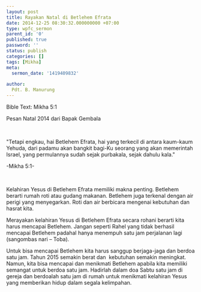 ```yaml
---
layout: post
title: Rayakan Natal di Betlehem Efrata
date: 2014-12-25 08:30:32.000000000 +07:00
type: wpfc_sermon
parent_id: '0'
published: true
password: ''
status: publish
categories: []
tags: [Mikha]
meta:
  sermon_date: '1419409832'
  
author:
  Pdt. B. Manurung
---
```

<p>Bible Text: Mikha 5:1</p>
<p>Pesan Natal 2014 dari Bapak Gembala</p>
<p>&nbsp;</p>
<p>"Tetapi engkau, hai Betlehem Efrata, hai yang terkecil di antara kaum-kaum Yehuda, dari padamu akan bangkit bagi-Ku seorang yang akan memerintah Israel, yang permulannya sudah sejak purbakala, sejak dahulu kala."</p>
<p>-Mikha 5:1-</p>
<p>&nbsp;</p>
<p>Kelahiran Yesus di Betlehem Efrata memiliki makna penting. Betlehem berarti rumah roti atau gudang makanan. Betlehem juga terkenal dengan air perigi yang menyegarkan. Roti dan air berbicara mengenai kebutuhan dan hasrat kita.</p>
<p>Merayakan kelahiran Yesus di Betlehem Efrata secara rohani berarti kita harus mencapai Betlehem. Jangan seperti Rahel yang tidak berhasil mencapai Betlehem padahal hanya menempuh satu jam perjalanan lagi (sangombas nari – Toba).</p>
<p>Untuk bisa mencapai Betlehem kita harus sanggup berjaga-jaga dan berdoa satu jam. Tahun 2015 semakin berat dan  kebutuhan semakin meningkat. Namun, kita bisa mencapai dan menikmati Betlehem apabila kita memiliki semangat untuk berdoa satu jam. Hadirlah dalam doa Sabtu satu jam di gereja dan berdoalah satu jam di rumah untuk menikmati kelahiran Yesus yang memberikan hidup dalam segala kelimpahan.</p>
